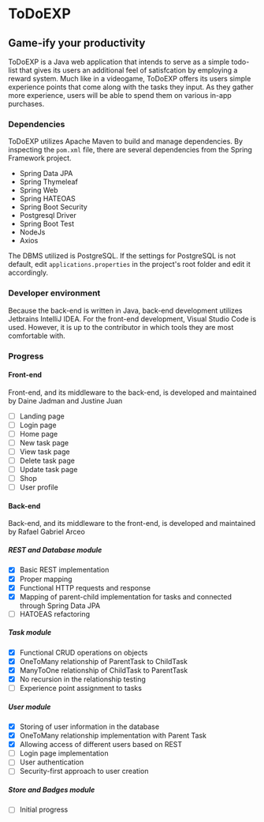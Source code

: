 # ToDoEXP
## Game-ify your productivity
ToDoEXP is a Java web application that intends to serve as a simple todo-list that gives its users an additional feel of satisfcation by employing a reward system. Much like in a videogame, ToDoEXP offers its users simple experience points that come along with the tasks they input. As they gather more experience, users will be able to spend them on various in-app purchases. 

### Dependencies
ToDoEXP utilizes Apache Maven to build and manage dependencies. By inspecting the `pom.xml` file, there are several dependencies from the Spring Framework project.

- Spring Data JPA
- Spring Thymeleaf
- Spring Web 
- Spring HATEOAS 
- Spring Boot Security
- Postgresql Driver
- Spring Boot Test
- NodeJs 
- Axios

The DBMS utilized is PostgreSQL. If the settings for PostgreSQL is not default, edit `applications.properties` in the project's root folder and edit it accordingly. 

### Developer environment
Because the back-end is written in Java, back-end development utilizes Jetbrains IntelliJ IDEA. For the front-end development, Visual Studio Code is used. However, it is up to the contributor in which tools they are most comfortable with. 

### Progress
#### Front-end
Front-end, and its middleware to the back-end, is developed and maintained by Daine Jadman and Justine Juan

- [ ] Landing page
- [ ] Login page
- [ ] Home page 
- [ ] New task page
- [ ] View task page
- [ ] Delete task page
- [ ] Update task page
- [ ] Shop
- [ ] User profile

#### Back-end
Back-end, and its middleware to the front-end, is developed and maintained by Rafael Gabriel Arceo

##### REST and Database module
- [x] Basic REST implementation
- [x] Proper mapping
- [x] Functional HTTP requests and response
- [x] Mapping of parent-child implementation for tasks and connected through Spring Data JPA
- [ ] HATOEAS refactoring 

##### Task module
- [x] Functional CRUD operations on objects
- [x] OneToMany relationship of ParentTask to ChildTask
- [x] ManyToOne relationship of ChildTask to ParentTask
- [x] No recursion in the relationship testing
- [ ] Experience point assignment to tasks

##### User module
- [x] Storing of user information in the database
- [x] OneToMany relationship implementation with Parent Task
- [x] Allowing access of different users based on REST
- [ ] Login page implementation
- [ ] User authentication
- [ ] Security-first approach to user creation

##### Store and Badges module
- [ ] Initial progress
##### 
